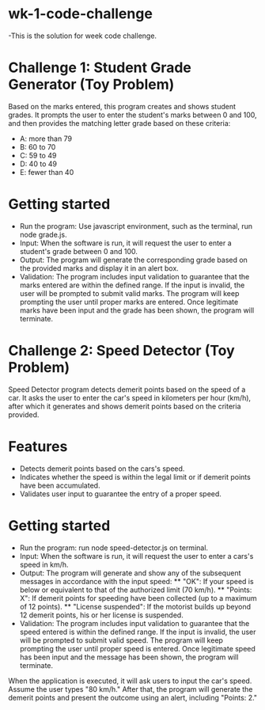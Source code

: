 # wk-1-code-challenge
-This is the solution for week code challenge.
# Challenge 1: Student Grade Generator (Toy Problem)
Based on the marks entered, this program creates and shows student grades. It prompts the user to enter the student's marks between 0 and 100, and then provides the matching letter grade based on these criteria: 

* A: more than 79
* B: 60 to 70
* C: 59 to 49
* D: 40 to 49
* E: fewer than 40

# Getting started
* Run the program: Use javascript environment, such as the terminal, run node grade.js.
* Input: When the software is run, it will request the user to enter a student's grade between 0 and 100.
* Output: The program will generate the corresponding grade based on the provided marks and display it in an alert box.
* Validation: The program includes input validation to guarantee that the marks entered are within the defined range. If the input is invalid, the user will be prompted to submit valid marks. The program will keep prompting the user until proper marks are entered. Once legitimate marks have been input and the grade has been shown, the program will terminate.

# Challenge 2: Speed Detector (Toy Problem)
Speed Detector program detects demerit points based on the speed of a car. It asks the user to enter the car's speed in kilometers per hour (km/h), after which it generates and shows demerit points based on the criteria provided.

# Features
* Detects demerit points based on the cars's speed.
* Indicates whether the speed is within the legal limit or if demerit points have been accumulated.
* Validates user input to guarantee the entry of a proper speed.

# Getting started
* Run the program: run node speed-detector.js on terminal.
* Input: When the software is run, it will request the user to enter a cars's speed in km/h.
* Output: The program will generate and show any of the subsequent messages in accordance with the input speed:
** "OK": If your speed is below or equivalent to that of the authorized limit (70 km/h).
** "Points: X": If demerit points for speeding have been collected (up to a maximum of 12 points).
** "License suspended": If the motorist builds up beyond 12 demerit points, his or her license is suspended.
* Validation: The program includes input validation to guarantee that the speed entered is within the defined range. If the input is invalid, the user will be prompted to submit valid speed. The program will keep prompting the user until proper speed is entered. Once legitimate speed has been input and the message has been shown, the program will terminate.

When the application is executed, it will ask users to input the car's speed. Assume the user types "80 km/h." After that, the program will generate the demerit points and present the outcome using an alert, including "Points: 2."